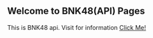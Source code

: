 ## Welcome to BNK48(API) Pages
This is BNK48 api.
Visit for information [Click Me!](http://nawinz-dev.000webhostapp.com/bnk48api/req_apikey.php)
<!--- ### Api completation list 
//- [x] @mentions, #refs, [links](), **formatting**, and <del>tags</del> supported
//- [x] list syntax required (any unordered or ordered list supported)
//- [x] this is a complete item
//- [x] this is an incomplete item --->
